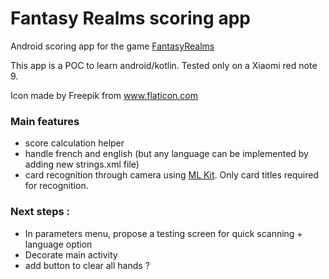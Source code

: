 # Fantasy Realms scoring app
Android scoring app for the game [FantasyRealms](https://boardgamegeek.com/boardgame/223040/fantasy-realms)

This app is a POC to learn android/kotlin.
Tested only on a Xiaomi red note 9.

Icon made by Freepik from www.flaticon.com

### Main features
- score calculation helper
- handle french and english (but any language can be implemented by adding new strings.xml file)
- card recognition through camera using [ML Kit](https://developers.google.com/ml-kit/vision/text-recognition/android). Only card titles required for recognition.

### Next steps : 
- In parameters menu, propose a testing screen for quick scanning + language option
- Decorate main activity
- add button to clear all hands ?
